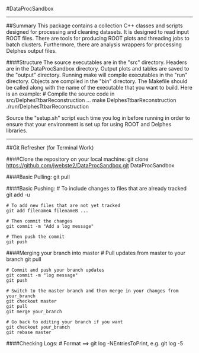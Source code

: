#DataProcSandbox

***
##Summary
This package contains a collection C++ classes and scripts designed for processing and cleaning datasets. It is designed to read input ROOT files. There are tools for producing ROOT plots and threading jobs to batch clusters. Furthermore, there are analysis wrappers for processing Delphes output files.

####Structure
The source executables are in the "src" directory. Headers are in the DataProcSandbox directory. Output plots and tables are saved to the "output" directory. Running make will compile executables in the "run" directory. Objects are compiled in the "bin" directory. The Makefile should be called along with the name of the executable that you want to build. Here is an example:
     # Compile the source code in src/DelphesTtbarReconstruction ...
     make DelphesTtbarReconstruction
     ./run/DelphesTtbarReconstruction

Source the "setup.sh" script each time you log in before running in order to ensure that your environment is set up for using ROOT and Delphes libraries.

***
##Git Refresher (for Terminal Work)

####Clone the repository on your local machine:
    git clone https://github.com/jwebste2/DataProcSandbox.git DataProcSandbox

####Basic Pulling:
    git pull

####Basic Pushing:
    # To include changes to files that are already tracked
    git add -u

    # To add new files that are not yet tracked
    git add filenameA filenameB ...

    # Then commit the changes    
    git commit -m "Add a log message"

    # Then push the commit
    git push

####Merging your branch into master
    # Pull updates from master to your branch
    git pull

    # Commit and push your branch updates
    git commit -m "log message"
    git push

    # Switch to the master branch and then merge in your changes from your_branch
    git checkout master
    git pull
    git merge your_branch

    # Go back to editing your branch if you want
    git checkout your_branch
    git rebase master


####Checking Logs:
    # Format ==> git log -NEntriesToPrint, e.g.
    git log -5
